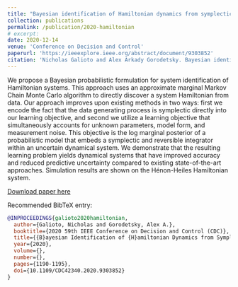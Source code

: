```yaml
---
title: "Bayesian identification of Hamiltonian dynamics from symplectic data"
collection: publications
permalink: /publication/2020-hamiltonian
# excerpt: 
date: 2020-12-14
venue: 'Conference on Decision and Control'
paperurl: 'https://ieeexplore.ieee.org/abstract/document/9303852'
citation: 'Nicholas Galioto and Alex Arkady Gorodetsky. Bayesian identification of Hamiltonian dynamics from symplectic data. In <i>2020 59th IEEE Conference on Decision and Control (CDC)</i>, pages 1190–1195. IEEE, 2020.'
---
```


We propose a Bayesian probabilistic formulation for system identification of Hamiltonian systems. This approach uses an approximate marginal Markov Chain Monte Carlo algorithm to directly discover a system Hamiltonian from data. Our approach improves upon existing methods in two ways: first we encode the fact that the data generating process is symplectic directly into our learning objective, and second we utilize a learning objective that simultaneously accounts for unknown parameters, model form, and measurement noise. This objective is the log marginal posterior of a probabilistic model that embeds a symplectic and reversible integrator within an uncertain dynamical system. We demonstrate that the resulting learning problem yields dynamical systems that have improved accuracy and reduced predictive uncertainty compared to existing state-of-the-art approaches. Simulation results are shown on the Hénon-Heiles Hamiltonian system.

[Download paper here](http://ngalioto.github.io/files/galioto2020hamiltonian.pdf)

Recommended BibTeX entry:
```bibtex
@INPROCEEDINGS{galioto2020hamiltonian,
  author={Galioto, Nicholas and Gorodetsky, Alex A.},
  booktitle={2020 59th IEEE Conference on Decision and Control (CDC)}, 
  title={{B}ayesian Identification of {H}amiltonian Dynamics from Symplectic Data}, 
  year={2020},
  volume={},
  number={},
  pages={1190-1195},
  doi={10.1109/CDC42340.2020.9303852}
}
```